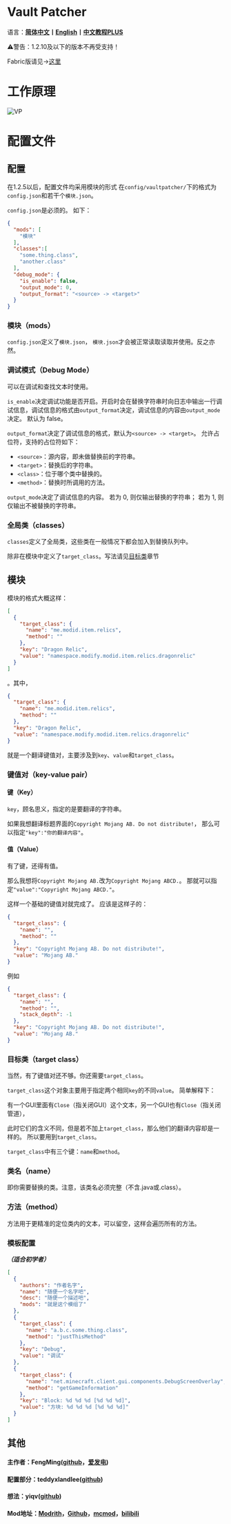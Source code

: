 # Vault Patcher
语言：**[简体中文](README.md)丨[English](README_en_us.md)丨[中文教程PLUS](README_PLUS.md)**

⚠警告：1.2.10及以下的版本不再受支持！

Fabric版请见->[这里](https://github.com/3093FengMing/VaultPatcher/fabric)

# 工作原理

![VP](https://img1.imgtp.com/2023/07/13/6tV4Ntia.jpg)


# 配置文件

## 配置

在1.2.5以后，配置文件均采用模块的形式
在`config/vaultpatcher/`下的格式为`config.json`和若干个`模块.json`。

`config.json`是必须的。 
如下：
```json
{
  "mods": [
    "模块"
  ],
  "classes":[
    "some.thing.class",
    "another.class"
  ],
  "debug_mode": {
    "is_enable": false,
    "output_mode": 0,
    "output_format": "<source> -> <target>"
  }
}
```
### 模块（mods）
`config.json`定义了`模块.json`，
`模块.json`才会被正常读取读取并使用。反之亦然。

### 调试模式（Debug Mode）
可以在调试和查找文本时使用。

`is_enable`决定调试功能是否开启。开启时会在替换字符串时向日志中输出一行调试信息，调试信息的格式由`output_format`决定，调试信息的内容由`output_mode`决定。
默认为 false。

`output_format`决定了调试信息的格式，默认为`<source> -> <target>`。
允许占位符，支持的占位符如下：
* `<source>`：源内容，即未做替换前的字符串。
* `<target>`：替换后的字符串。
* `<class>`：位于哪个类中替换的。
* `<method>`：替换时所调用的方法。

`output_mode`决定了调试信息的内容。
若为 0, 则仅输出替换的字符串；
若为 1, 则仅输出不被替换的字符串。

### 全局类（classes）
`classes`定义了全局类，这些类在一般情况下都会加入到替换队列中。

除非在模块中定义了`target_class`。写法请见[目标类](#目标类target-class)章节

## 模块

模块的格式大概这样：

```json
[
  {
    "target_class": {
      "name": "me.modid.item.relics",
      "method": ""
    },
    "key": "Dragon Relic",
    "value": "namespace.modify.modid.item.relics.dragonrelic"
  }
]
```
。其中，

```json
{
  "target_class": {
    "name": "me.modid.item.relics",
    "method": ""
  },
  "key": "Dragon Relic",
  "value": "namespace.modify.modid.item.relics.dragonrelic"
}
``` 

就是一个翻译键值对，主要涉及到`key`、`value`和`target_class`。

### 键值对（key-value pair）

#### 键（Key）
`key`，顾名思义，指定的是要翻译的字符串。

如果我想翻译标题界面的``Copyright Mojang AB. Do not distribute!``，
那么可以指定`"key":"你的翻译内容"`。

#### 值（Value）

有了键，还得有值。

那么我想将``Copyright Mojang AB.``改为``Copyright Mojang ABCD.``。
那就可以指定`"value":"Copyright Mojang ABCD."`。

这样一个基础的键值对就完成了。
应该是这样子的：

```json
{
  "target_class": {
    "name": "",
    "method": ""
  },
  "key": "Copyright Mojang AB. Do not distribute!",
  "value": "Mojang AB."
}
```

例如

```json
{
  "target_class": {
    "name": "",
    "method": "",
    "stack_depth": -1
  },
  "key": "Copyright Mojang AB. Do not distribute!",
  "value": "Mojang AB."
}
```


### 目标类（target class）

当然，有了键值对还不够。你还需要`target_class`。

`target_class`这个对象主要用于指定两个相同`key`的不同`value`。
简单解释下：

有一个GUI里面有`Close`（指关闭GUI）这个文本，另一个GUI也有`Close`（指关闭管道），

此时它们的含义不同，但是若不加上`target_class`，那么他们的翻译内容却是一样的。
所以要用到`target_class`。

`target_class`中有三个键：`name`和`method`。

### 类名（name）

即你需要替换的类。注意，该类名必须完整（不含.java或.class）。

### 方法（method）

方法用于更精准的定位类内的文本，可以留空，这样会遍历所有的方法。

### 模板配置

**_（适合初学者）_**

```json
[
  {
    "authors": "作者名字",
    "name": "随便一个名字吧",
    "desc": "随便一个描述吧",
    "mods": "就是这个模组了"
  },
  {
    "target_class": {
      "name": "a.b.c.some.thing.class",
      "method": "justThisMethod"
    },
    "key": "Debug",
    "value": "调试"
  },
  {
    "target_class": {
      "name": "net.minecraft.client.gui.components.DebugScreenOverlay",
      "method": "getGameInformation"
    },
    "key": "Block: %d %d %d [%d %d %d]",
    "value": "方块: %d %d %d [%d %d %d]"
  }
]
```

## 其他

#### 主作者：FengMing([github](https://github.com/3093FengMing)，[爱发电](https://afdian.net/a/fengming3093))

#### 配置部分：teddyxlandlee([github](https://github.com/teddyxlandlee))

#### 想法：yiqv([github](https://github.com/yiqv))

#### Mod地址：[Modrith](https://modrinth.com/mod/vault-patcher)，[Github](https://github.com/3093FengMing/VaultPatcher)，[mcmod](https://www.mcmod.cn/class/8765.html)，[bilibili](https://img.shields.io/badge/bilibili-%E7%AD%89-blue)
